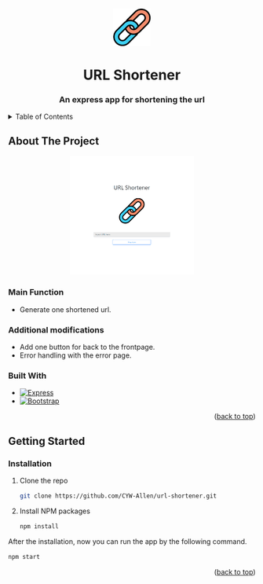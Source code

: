 <a name="readme-top"></a>

<!-- PROJECT LOGO -->
<div align="center">
  <a href="https://github.com/CYW-Allen/restaurant-list">
    <img src="public/img/ExportedContentImage_00.png" alt="Logo" style="width: 15%">
  </a>

  <h1 align="center">URL Shortener</h1>
  <h3 align="center">An express app for shortening the url</h3>
</div>



<!-- TABLE OF CONTENTS -->
<details>
  <summary>Table of Contents</summary>
  <ol>
    <li>
      <a href="#about-the-project">About The Project</a>
      <ul>
        <li><a href="#main-function">Main Function</a></li>
        <li><a href="#additional-modifications">Additional Modifications</a></li>
        <li><a href="#built-with">Built With</a></li>
      </ul>
    </li>
    <li><a href="#getting-started">Getting Started</a></li>
  </ol>
</details>



<!-- ABOUT THE PROJECT -->
## About The Project

<div align="center">
  <img src="public/img/demo.gif" alt="project demo" style="width: 50%">
</div>

### Main Function
* Generate one shortened url.

### Additional modifications
* Add one button for back to the frontpage.
* Error handling with the error page.

### Built With

* [![Express][Express.js]][Express-url]
* [![Bootstrap][Bootstrap.com]][Bootstrap-url]

<p align="right">(<a href="#readme-top">back to top</a>)</p>



<!-- GETTING STARTED -->
## Getting Started

### Installation

1. Clone the repo
   ```sh
   git clone https://github.com/CYW-Allen/url-shortener.git
   ```
2. Install NPM packages
   ```sh
   npm install
   ```

After the installation, now you can run the app by the following command.
  ```sh
  npm start
  ```

<p align="right">(<a href="#readme-top">back to top</a>)</p>


<!-- MARKDOWN LINKS & IMAGES -->
<!-- https://www.markdownguide.org/basic-syntax/#reference-style-links -->
[Express.js]: https://img.shields.io/badge/Express.js-rgb(194%2C%20234%2C%20255)?style=for-the-badge&logo=nodedotjs&logoColor=green
[Express-url]: https://expressjs.com/
[Bootstrap.com]: https://img.shields.io/badge/Bootstrap-563D7C?style=for-the-badge&logo=bootstrap&logoColor=white
[Bootstrap-url]: https://getbootstrap.com
